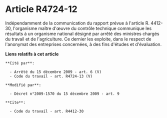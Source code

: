 # Article R4724-12

Indépendamment de la communication du rapport prévue à l'article R. 4412-30, l'organisme maître d'œuvre du contrôle technique
communique les résultats à un organisme national désigné par arrêté des ministres chargés du travail et de l'agriculture. Ce
dernier les exploite, dans le respect de l'anonymat des entreprises concernées, à des fins d'études et d'évaluation.

**Liens relatifs à cet article**

	**Cité par**:

	  - Arrêté du 15 décembre 2009 - art. 6 (V)
	  - Code du travail - art. R4724-13 (V)

	**Modifié par**:

	  - Décret n°2009-1570 du 15 décembre 2009 - art. 9

	**Cite**:

	  - Code du travail - art. R4412-30
